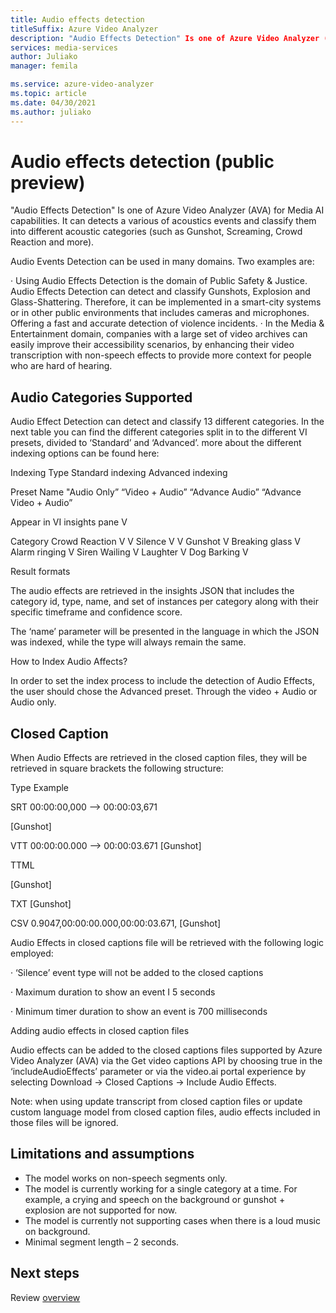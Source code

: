 ```yaml
---
title: Audio effects detection  
titleSuffix: Azure Video Analyzer
description: "Audio Effects Detection" Is one of Azure Video Analyzer (AVA) for Media AI capabilities. It can detects a various of acoustics events and classify them into different acoustic categories (such as Gunshot, Screaming, Crowd Reaction and more).
services: media-services
author: Juliako
manager: femila

ms.service: azure-video-analyzer
ms.topic: article
ms.date: 04/30/2021
ms.author: juliako
---
```


#  Audio effects detection (public preview)

"Audio Effects Detection" Is one of Azure Video Analyzer (AVA) for Media AI capabilities. It can detects a various of acoustics events and classify them into different acoustic categories (such as Gunshot, Screaming, Crowd Reaction and more).

Audio Events Detection can be used in many domains. Two examples are:

· Using Audio Effects Detection is the domain of Public Safety & Justice. Audio Effects Detection can detect and classify Gunshots, Explosion and Glass-Shattering. Therefore, it can be implemented in a smart-city systems or in other public environments that includes cameras and microphones. Offering a fast and accurate detection of violence incidents. · In the Media & Entertainment domain, companies with a large set of video archives can easily improve their accessibility scenarios, by enhancing their video transcription with non-speech effects to provide more context for people who are hard of hearing.

## Audio Categories Supported

Audio Effect Detection can detect and classify 13 different categories. In the next table you can find the different categories split in to the different VI presets, divided to ‘Standard’ and ‘Advanced’. more about the different indexing options can be found here:

Indexing Type Standard indexing Advanced indexing

Preset Name "Audio Only” “Video + Audio” “Advance Audio” “Advance Video + Audio”

Appear in VI insights pane V

Category Crowd Reaction V V Silence V V Gunshot V Breaking glass V Alarm ringing V Siren Wailing V Laughter V Dog Barking V

Result formats

The audio effects are retrieved in the insights JSON that includes the category id, type, name, and set of instances per category along with their specific timeframe and confidence score.

The ‘name’ parameter will be presented in the language in which the JSON was indexed, while the type will always remain the same.

How to Index Audio Affects?

In order to set the index process to include the detection of Audio Effects, the user should chose the Advanced preset. Through the video + Audio or Audio only.

## Closed Caption

When Audio Effects are retrieved in the closed caption files, they will be retrieved in square brackets the following structure:

Type Example

SRT 00:00:00,000 --> 00:00:03,671

[Gunshot]

VTT 00:00:00.000 --> 00:00:03.671 [Gunshot]

TTML <!-- Confidence: 0.9047 --> <p begin="00:00:00.000" end="00:00:03.671">[Gunshot]</p>

TXT [Gunshot]

CSV 0.9047,00:00:00.000,00:00:03.671, [Gunshot]

Audio Effects in closed captions file will be retrieved with the following logic employed:

· ‘Silence’ event type will not be added to the closed captions

· Maximum duration to show an event I 5 seconds

· Minimum timer duration to show an event is 700 milliseconds

Adding audio effects in closed caption files

Audio effects can be added to the closed captions files supported by Azure Video Analyzer (AVA) via the Get video captions API by choosing true in the ‘includeAudioEffects’ parameter or via the video.ai portal experience by selecting Download -> Closed Captions -> Include Audio Effects.

Note: when using update transcript from closed caption files or update custom language model from closed caption files, audio effects included in those files will be ignored.

## Limitations and assumptions

* The model works on non-speech segments only.
* The model is currently working for a single category at a time. For example, a crying and speech on the background or gunshot + explosion are not supported for now.
* The model is currently not supporting cases when there is a loud music on background.
* Minimal segment length – 2 seconds.

## Next steps

Review [overview](video-indexer-overview.md)
